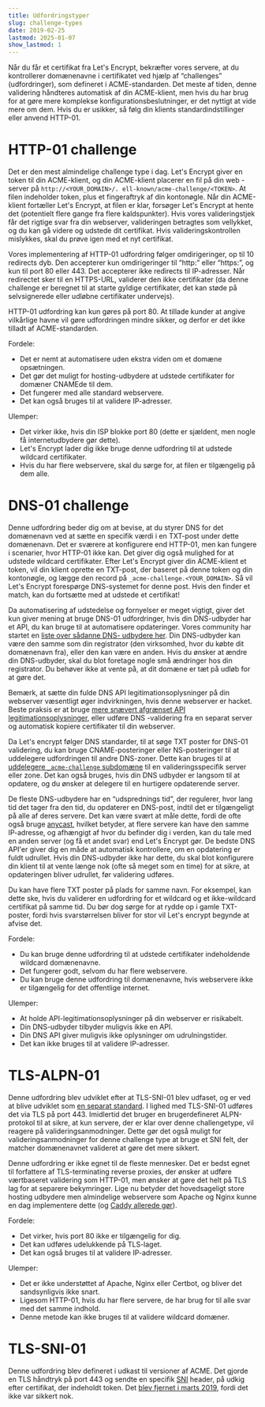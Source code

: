 ```yaml
---
title: Udfordringstyper
slug: challenge-types
date: 2019-02-25
lastmod: 2025-01-07
show_lastmod: 1
---
```



Når du får et certifikat fra Let's Encrypt, bekræfter vores servere, at du kontrollerer domænenavne i certifikatet ved hjælp af “challenges” (udfordringer), som defineret i ACME-standarden. Det meste af tiden, denne validering håndteres automatisk af din ACME-klient, men hvis du har brug for at gøre mere komplekse konfigurationsbeslutninger, er det nyttigt at vide mere om dem. Hvis du er usikker, så følg din klients standardindstillinger eller anvend HTTP-01.

# HTTP-01 challenge

Det er den mest almindelige challenge type i dag. Let's Encrypt giver en token til din ACME-klient, og din ACME-klient placerer en fil på din web -server på `http://<YOUR_DOMAIN>/. ell-known/acme-challenge/<TOKEN>`. At filen indeholder token, plus et fingeraftryk af din kontonøgle. Når din ACME-klient fortæller Let's Encrypt, at filen er klar, forsøger Let's Encrypt at hente det (potentielt flere gange fra flere kaldspunkter). Hvis vores valideringstjek får det rigtige svar fra din webserver, valideringen betragtes som vellykket, og du kan gå videre og udstede dit certifikat. Hvis valideringskontrollen mislykkes, skal du prøve igen med et nyt certifikat.

Vores implementering af HTTP-01 udfordring følger omdirigeringer, op til 10 redirects dyb. Den accepterer kun omdirigeringer til “http:” eller “https:”, og kun til port 80 eller 443. Det accepterer ikke redirects til IP-adresser. Når redirectet sker til en HTTPS-URL, validerer den ikke certifikater (da denne challenge er beregnet til at starte gyldige certifikater, det kan støde på selvsignerede eller udløbne certifikater undervejs).

HTTP-01 udfordring kan kun gøres på port 80. At tillade kunder at angive vilkårlige havne vil gøre udfordringen mindre sikker, og derfor er det ikke tilladt af ACME-standarden.

Fordele:

- Det er nemt at automatisere uden ekstra viden om et domæne opsætningen.
- Det gør det muligt for hosting-udbydere at udstede certifikater for domæner CNAMEde til dem.
- Det fungerer med alle standard webservere.
- Det kan også bruges til at validere IP-adresser.

Ulemper:

- Det virker ikke, hvis din ISP blokke port 80 (dette er sjældent, men nogle få internetudbydere gør dette).
- Let's Encrypt lader dig ikke bruge denne udfordring til at udstede wildcard certifikater.
- Hvis du har flere webservere, skal du sørge for, at filen er tilgængelig på dem alle.

# DNS-01 challenge

Denne udfordring beder dig om at bevise, at du styrer DNS for det domænenavn ved at sætte en specifik værdi i en TXT-post under dette domænenavn. Det er sværere at konfigurere end HTTP-01, men kan fungere i scenarier, hvor HTTP-01 ikke kan. Det giver dig også mulighed for at udstede wildcard certifikater. Efter Let's Encrypt giver din ACME-klient et token, vil din klient oprette en TXT-post, der baseret på denne token og din kontonøgle, og lægge den record på `_acme-challenge.<YOUR_DOMAIN>`. Så vil Let's Encrypt forespørge DNS-systemet for denne post. Hvis den finder et match, kan du fortsætte med at udstede et certifikat!

Da automatisering af udstedelse og fornyelser er meget vigtigt, giver det kun giver mening at bruge DNS-01 udfordringer, hvis din DNS-udbyder har et API, du kan bruge til at automatisere opdateringer. Vores community har startet en [liste over sådanne DNS- udbydere her][dns-api-providers]. Din DNS-udbyder kan være den samme som din registrator (den virksomhed, hvor du købte dit domænenavn fra), eller den kan være en anden. Hvis du ønsker at ændre din DNS-udbyder, skal du blot foretage nogle små ændringer hos din registrator. Du behøver ikke at vente på, at dit domæne er tæt på udløb for at gøre det.

Bemærk, at sætte din fulde DNS API legitimationsoplysninger på din webserver væsentligt øger indvirkningen, hvis denne webserver er hacket. Beste praksis er at bruge [mere snævert afgrænset API legitimationsoplysninger][securing-dns-credentials], eller udføre DNS -validering fra en separat server og automatisk kopiere certifikater til din webserver.

Da Let's encrypt følger DNS standarder, til at søge TXT poster for DNS-01 validering, du kan bruge CNAME-posteringer eller NS-posteringer til at uddelegere udfordringen til andre DNS-zoner. Dette kan bruges til at [uddelegere `_acme-challenge` subdomæne][securing-dns-credentials] til en valideringsspecifik server eller zone. Det kan også bruges, hvis din DNS udbyder er langsom til at opdatere, og du ønsker at delegere til en hurtigere opdaterende server.

De fleste DNS-udbydere har en “udsprednings tid”, der regulerer, hvor lang tid det tager fra den tid, du opdaterer en DNS-post, indtil det er tilgængeligt på alle af deres servere. Det kan være svært at måle dette, fordi de ofte også bruge [anycast][], hvilket betyder, at flere servere kan have den samme IP-adresse, og afhængigt af hvor du befinder dig i verden, kan du tale med en anden server (og få et andet svar) end Let's Encrypt gør. De bedste DNS API'er giver dig en måde at automatisk kontrollere, om en opdatering er fuldt udrullet. Hvis din DNS-udbyder ikke har dette, du skal blot konfigurere din klient til at vente længe nok (ofte så meget som en time) for at sikre, at opdateringen bliver udrullet, før validering udføres.

Du kan have flere TXT poster på plads for samme navn. For eksempel, kan dette ske, hvis du validerer en udfordring for et wildcard og et ikke-wildcard certifikat på samme tid. Du bør dog sørge for at rydde op i gamle TXT-poster, fordi hvis svarstørrelsen bliver for stor vil Let's encrypt begynde at afvise det.

Fordele:

- Du kan bruge denne udfordring til at udstede certifikater indeholdende wildcard domænenavne.
- Det fungerer godt, selvom du har flere webservere.
- Du kan bruge denne udfordring til domænenavne, hvis webservere ikke er tilgængelig for det offentlige internet.

Ulemper:

- At holde API-legitimationsoplysninger på din webserver er risikabelt.
- Din DNS-udbyder tilbyder muligvis ikke en API.
- Din DNS API giver muligvis ikke oplysninger om udrulningstider.
- Det kan ikke bruges til at validere IP-adresser.

# TLS-ALPN-01

Denne udfordring blev udviklet efter at TLS-SNI-01 blev udfaset, og er ved at blive udviklet som [en separat standard][tls-alpn]. I lighed med TLS-SNI-01 udføres det via TLS på port 443. Imidlertid det bruger en brugerdefineret ALPN-protokol til at sikre, at kun servere, der er klar over denne challengetype, vil reagere på valideringsanmodninger. Dette gør det også muligt for valideringsanmodninger for denne challenge type at bruge et SNI felt, der matcher domænenavnet valideret at gøre det mere sikkert.

Denne udfordring er ikke egnet til de fleste mennesker. Det er bedst egnet til forfattere af TLS-terminating reverse proxies, der ønsker at udføre værtbaseret validering som HTTP-01, men ønsker at gøre det helt på TLS lag for at separere bekymringer. Lige nu betyder det hovedsageligt store hosting udbydere men almindelige webservere som Apache og Nginx kunne en dag implementere dette (og [Caddy allerede gør][caddy-tls-alpn]).

Fordele:

- Det virker, hvis port 80 ikke er tilgængelig for dig.
- Det kan udføres udelukkende på TLS-laget.
- Det kan også bruges til at validere IP-adresser.

Ulemper:

- Det er ikke understøttet af Apache, Nginx eller Certbot, og bliver det sandsynligvis ikke snart.
- Ligesom HTTP-01, hvis du har flere servere, de har brug for til alle svar med det samme indhold.
- Denne metode kan ikke bruges til at validere wildcard domæner.

# TLS-SNI-01

Denne udfordring blev defineret i udkast til versioner af ACME. Det gjorde en TLS håndtryk på port 443 og sendte en specifik [SNI][] header, på udkig efter certifikat, der indeholdt token. Det [blev fjernet i marts 2019][tls-sni-disablement], fordi det ikke var sikkert nok.

[dns-api-providers]: https://community.letsencrypt.org/t/dns-providers-who-easily-integrate-with-lets-encrypt-dns-validation/86438
[securing-dns-credentials]: https://www.eff.org/deeplinks/2018/02/technical-deep-dive-securing-automation-acme-dns-challenge-validation
[securing-dns-credentials]: https://www.eff.org/deeplinks/2018/02/technical-deep-dive-securing-automation-acme-dns-challenge-validation
[anycast]: https://en.wikipedia.org/wiki/Anycast
[SNI]: https://en.wikipedia.org/wiki/Server_Name_Indication
[tls-sni-disablement]: https://community.letsencrypt.org/t/march-13-2019-end-of-life-for-all-tls-sni-01-validation-support/74209
[tls-alpn]: https://tools.ietf.org/html/rfc8737
[caddy-tls-alpn]: https://caddy.community/t/caddy-supports-the-acme-tls-alpn-challenge/4860
